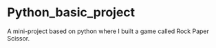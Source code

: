 # Python_basic_project
A mini-project based on python where I built a game called Rock Paper Scissor.
